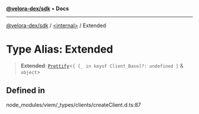 [**@velora-dex/sdk**](../../README.md) • **Docs**

***

[@velora-dex/sdk](../../globals.md) / [\<internal\>](../README.md) / Extended

# Type Alias: Extended

> **Extended**: [`Prettify`](Prettify.md)\<`{ [_ in keyof Client_Base]?: undefined }` & `object`\>

## Defined in

node\_modules/viem/\_types/clients/createClient.d.ts:87
